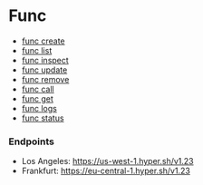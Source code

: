 # Func

- [func create](./create.md)
- [func list](./list.md)
- [func inspect](./inspect.md)
- [func update](./update.md)
- [func remove](./remove.md)
- [func call](./call.md)
- [func get](./get.md)
- [func logs](./logs.md)
- [func status](./status.md)

### Endpoints

- Los Angeles: https://us-west-1.hyper.sh/v1.23
- Frankfurt: https://eu-central-1.hyper.sh/v1.23
